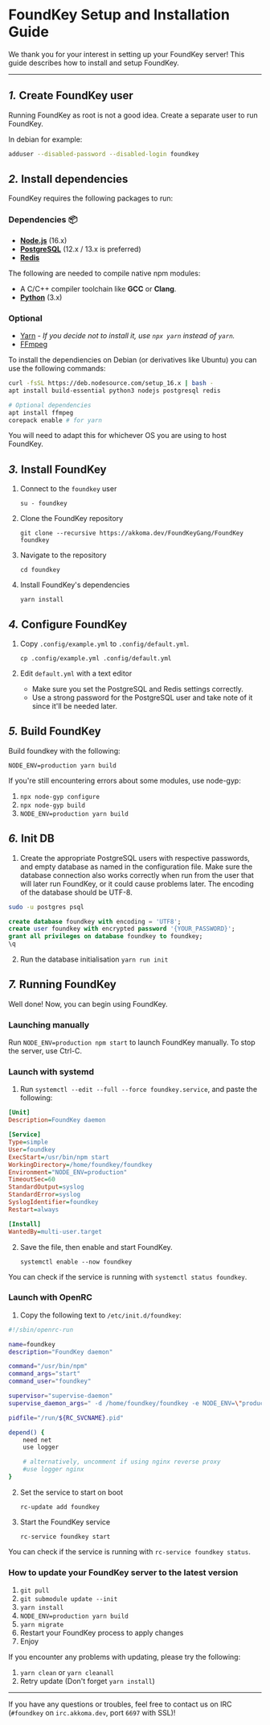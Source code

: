 FoundKey Setup and Installation Guide
================================================================

We thank you for your interest in setting up your FoundKey server!
This guide describes how to install and setup FoundKey.

----------------------------------------------------------------

*1.* Create FoundKey user
----------------------------------------------------------------
Running FoundKey as root is not a good idea. Create a separate user to run FoundKey.

In debian for example:

```sh
adduser --disabled-password --disabled-login foundkey
```

*2.* Install dependencies
----------------------------------------------------------------
FoundKey requires the following packages to run:

### Dependencies :package:
* **[Node.js](https://nodejs.org/en/)** (16.x)
* **[PostgreSQL](https://www.postgresql.org/)** (12.x / 13.x is preferred)
* **[Redis](https://redis.io/)**

The following are needed to compile native npm modules:
* A C/C++ compiler toolchain like **GCC** or **Clang**.
* **[Python](https://python.org/)** (3.x)

### Optional
* [Yarn](https://yarnpkg.com/) - *If you decide not to install it, use `npx yarn` instead of `yarn`.*
* [FFmpeg](https://www.ffmpeg.org/)

To install the dependiencies on Debian (or derivatives like Ubuntu) you can use the following commands:
```sh
curl -fsSL https://deb.nodesource.com/setup_16.x | bash -
apt install build-essential python3 nodejs postgresql redis

# Optional dependencies
apt install ffmpeg
corepack enable # for yarn
```
You will need to adapt this for whichever OS you are using to host FoundKey.

*3.* Install FoundKey
----------------------------------------------------------------
1. Connect to the `foundkey` user

	`su - foundkey`

2. Clone the FoundKey repository

	`git clone --recursive https://akkoma.dev/FoundKeyGang/FoundKey foundkey`

3. Navigate to the repository

	`cd foundkey`

4. Install FoundKey's dependencies

	`yarn install`

*4.* Configure FoundKey
----------------------------------------------------------------
1. Copy `.config/example.yml` to `.config/default.yml`.

	`cp .config/example.yml .config/default.yml`

2. Edit `default.yml` with a text editor
	- Make sure you set the PostgreSQL and Redis settings correctly.
	- Use a strong password for the PostgreSQL user and take note of it since it'll be needed later.

*5.* Build FoundKey
----------------------------------------------------------------

Build foundkey with the following:

`NODE_ENV=production yarn build`

If you're still encountering errors about some modules, use node-gyp:

1. `npx node-gyp configure`
2. `npx node-gyp build`
3. `NODE_ENV=production yarn build`

*6.* Init DB
----------------------------------------------------------------
1. Create the appropriate PostgreSQL users with respective passwords,
	and empty database as named in the configuration file.
	Make sure the database connection also works correctly when run from the
	user that will later run FoundKey, or it could cause problems later.
	The encoding of the database should be UTF-8.

```sh
sudo -u postgres psql
```

```sql
create database foundkey with encoding = 'UTF8';
create user foundkey with encrypted password '{YOUR_PASSWORD}';
grant all privileges on database foundkey to foundkey;
\q
```

2. Run the database initialisation
	`yarn run init`

*7.* Running FoundKey
----------------------------------------------------------------
Well done! Now, you can begin using FoundKey.

### Launching manually
Run `NODE_ENV=production npm start` to launch FoundKey manually. To stop the server, use Ctrl-C.

### Launch with systemd

1. Run `systemctl --edit --full --force foundkey.service`, and paste the following:

```ini
[Unit]
Description=FoundKey daemon

[Service]
Type=simple
User=foundkey
ExecStart=/usr/bin/npm start
WorkingDirectory=/home/foundkey/foundkey
Environment="NODE_ENV=production"
TimeoutSec=60
StandardOutput=syslog
StandardError=syslog
SyslogIdentifier=foundkey
Restart=always

[Install]
WantedBy=multi-user.target
```

2. Save the file, then enable and start FoundKey.

	`systemctl enable --now foundkey`


You can check if the service is running with `systemctl status foundkey`.

### Launch with OpenRC

1. Copy the following text to `/etc/init.d/foundkey`:

```sh
#!/sbin/openrc-run

name=foundkey
description="FoundKey daemon"

command="/usr/bin/npm"
command_args="start"
command_user="foundkey"

supervisor="supervise-daemon"
supervise_daemon_args=" -d /home/foundkey/foundkey -e NODE_ENV=\"production\""

pidfile="/run/${RC_SVCNAME}.pid"

depend() {
	need net
	use logger

	# alternatively, uncomment if using nginx reverse proxy
	#use logger nginx
}
```

2. Set the service to start on boot

	`rc-update add foundkey`

3. Start the FoundKey service

	`rc-service foundkey start`

You can check if the service is running with `rc-service foundkey status`.

### How to update your FoundKey server to the latest version
1. `git pull`
2. `git submodule update --init`
3. `yarn install`
4. `NODE_ENV=production yarn build`
5. `yarn migrate`
6. Restart your FoundKey process to apply changes
7. Enjoy

If you encounter any problems with updating, please try the following:
1. `yarn clean` or `yarn cleanall`
2. Retry update (Don't forget `yarn install`)

----------------------------------------------------------------

If you have any questions or troubles, feel free to contact us on IRC (`#foundkey` on `irc.akkoma.dev`, port `6697` with SSL)!
